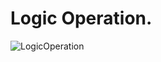 ﻿# Logic Operation.
![LogicOperation](https://github.com/bitzhuwei/CSharpGL/blob/master/Demos/LogicOperation/LogicOperation.png?raw=true)
